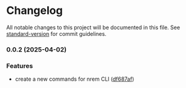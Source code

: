 # Changelog

All notable changes to this project will be documented in this file. See [standard-version](https://github.com/conventional-changelog/standard-version) for commit guidelines.

### 0.0.2 (2025-04-02)


### Features

* create a new commands for nrem CLI ([df687af](https://github.com/maldos23/nrm/commit/df687aff8c573e3d62999157100ffd7e3178d496))
